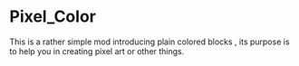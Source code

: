 # Pixel_Color
This is a rather simple mod introducing plain colored blocks , its purpose is to help you in creating pixel art or other things.
